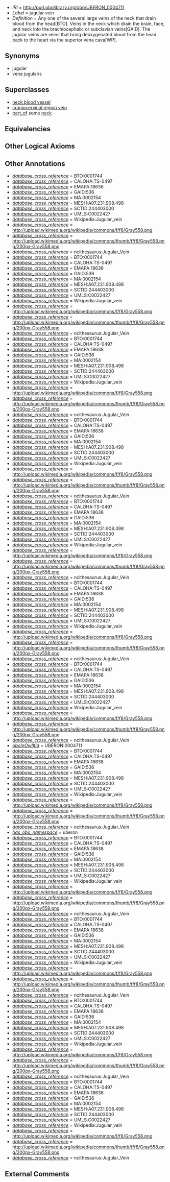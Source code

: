  * *IRI* = http://purl.obolibrary.org/obo/UBERON_0004711
 * *Label* = jugular vein
 * *Definition* = Any one of the several large veins of the neck that drain blood from the head[BTO]. Veins in the neck which drain the brain, face, and neck into the brachiocephalic or subclavian veins[GAID]. The jugular veins are veins that bring deoxygenated blood from the head back to the heart via the superior vena cava[WP].

## Synonyms

 * jugular
 * vena jugularis

## Superclasses

 * [neck blood vessel](../../UBERON/02/UBERON_0003502.md)
 * [craniocervical region vein](../../UBERON/41/UBERON_0009141.md)
 * [part_of](../../BFO/50/BFO_0000050.md) some [neck](../../UBERON/74/UBERON_0000974.md)

## Equivalencies


## Other Logical Axioms


## Other Annotations

 * *[database_cross_reference](../../ef/oboInOwl#hasDbXref.md)* = BTO:0001744
 * *[database_cross_reference](../../ef/oboInOwl#hasDbXref.md)* = CALOHA:TS-0497
 * *[database_cross_reference](../../ef/oboInOwl#hasDbXref.md)* = EMAPA:18638
 * *[database_cross_reference](../../ef/oboInOwl#hasDbXref.md)* = GAID:536
 * *[database_cross_reference](../../ef/oboInOwl#hasDbXref.md)* = MA:0002154
 * *[database_cross_reference](../../ef/oboInOwl#hasDbXref.md)* = MESH:A07.231.908.498
 * *[database_cross_reference](../../ef/oboInOwl#hasDbXref.md)* = SCTID:244403000
 * *[database_cross_reference](../../ef/oboInOwl#hasDbXref.md)* = UMLS:C0022427
 * *[database_cross_reference](../../ef/oboInOwl#hasDbXref.md)* = Wikipedia:Jugular_vein
 * *[database_cross_reference](../../ef/oboInOwl#hasDbXref.md)* = http://upload.wikimedia.org/wikipedia/commons/f/f8/Gray558.png
 * *[database_cross_reference](../../ef/oboInOwl#hasDbXref.md)* = http://upload.wikimedia.org/wikipedia/commons/thumb/f/f8/Gray558.png/200px-Gray558.png
 * *[database_cross_reference](../../ef/oboInOwl#hasDbXref.md)* = ncithesaurus:Jugular_Vein
 * *[database_cross_reference](../../ef/oboInOwl#hasDbXref.md)* = BTO:0001744
 * *[database_cross_reference](../../ef/oboInOwl#hasDbXref.md)* = CALOHA:TS-0497
 * *[database_cross_reference](../../ef/oboInOwl#hasDbXref.md)* = EMAPA:18638
 * *[database_cross_reference](../../ef/oboInOwl#hasDbXref.md)* = GAID:536
 * *[database_cross_reference](../../ef/oboInOwl#hasDbXref.md)* = MA:0002154
 * *[database_cross_reference](../../ef/oboInOwl#hasDbXref.md)* = MESH:A07.231.908.498
 * *[database_cross_reference](../../ef/oboInOwl#hasDbXref.md)* = SCTID:244403000
 * *[database_cross_reference](../../ef/oboInOwl#hasDbXref.md)* = UMLS:C0022427
 * *[database_cross_reference](../../ef/oboInOwl#hasDbXref.md)* = Wikipedia:Jugular_vein
 * *[database_cross_reference](../../ef/oboInOwl#hasDbXref.md)* = http://upload.wikimedia.org/wikipedia/commons/f/f8/Gray558.png
 * *[database_cross_reference](../../ef/oboInOwl#hasDbXref.md)* = http://upload.wikimedia.org/wikipedia/commons/thumb/f/f8/Gray558.png/200px-Gray558.png
 * *[database_cross_reference](../../ef/oboInOwl#hasDbXref.md)* = ncithesaurus:Jugular_Vein
 * *[database_cross_reference](../../ef/oboInOwl#hasDbXref.md)* = BTO:0001744
 * *[database_cross_reference](../../ef/oboInOwl#hasDbXref.md)* = CALOHA:TS-0497
 * *[database_cross_reference](../../ef/oboInOwl#hasDbXref.md)* = EMAPA:18638
 * *[database_cross_reference](../../ef/oboInOwl#hasDbXref.md)* = GAID:536
 * *[database_cross_reference](../../ef/oboInOwl#hasDbXref.md)* = MA:0002154
 * *[database_cross_reference](../../ef/oboInOwl#hasDbXref.md)* = MESH:A07.231.908.498
 * *[database_cross_reference](../../ef/oboInOwl#hasDbXref.md)* = SCTID:244403000
 * *[database_cross_reference](../../ef/oboInOwl#hasDbXref.md)* = UMLS:C0022427
 * *[database_cross_reference](../../ef/oboInOwl#hasDbXref.md)* = Wikipedia:Jugular_vein
 * *[database_cross_reference](../../ef/oboInOwl#hasDbXref.md)* = http://upload.wikimedia.org/wikipedia/commons/f/f8/Gray558.png
 * *[database_cross_reference](../../ef/oboInOwl#hasDbXref.md)* = http://upload.wikimedia.org/wikipedia/commons/thumb/f/f8/Gray558.png/200px-Gray558.png
 * *[database_cross_reference](../../ef/oboInOwl#hasDbXref.md)* = ncithesaurus:Jugular_Vein
 * *[database_cross_reference](../../ef/oboInOwl#hasDbXref.md)* = BTO:0001744
 * *[database_cross_reference](../../ef/oboInOwl#hasDbXref.md)* = CALOHA:TS-0497
 * *[database_cross_reference](../../ef/oboInOwl#hasDbXref.md)* = EMAPA:18638
 * *[database_cross_reference](../../ef/oboInOwl#hasDbXref.md)* = GAID:536
 * *[database_cross_reference](../../ef/oboInOwl#hasDbXref.md)* = MA:0002154
 * *[database_cross_reference](../../ef/oboInOwl#hasDbXref.md)* = MESH:A07.231.908.498
 * *[database_cross_reference](../../ef/oboInOwl#hasDbXref.md)* = SCTID:244403000
 * *[database_cross_reference](../../ef/oboInOwl#hasDbXref.md)* = UMLS:C0022427
 * *[database_cross_reference](../../ef/oboInOwl#hasDbXref.md)* = Wikipedia:Jugular_vein
 * *[database_cross_reference](../../ef/oboInOwl#hasDbXref.md)* = http://upload.wikimedia.org/wikipedia/commons/f/f8/Gray558.png
 * *[database_cross_reference](../../ef/oboInOwl#hasDbXref.md)* = http://upload.wikimedia.org/wikipedia/commons/thumb/f/f8/Gray558.png/200px-Gray558.png
 * *[database_cross_reference](../../ef/oboInOwl#hasDbXref.md)* = ncithesaurus:Jugular_Vein
 * *[database_cross_reference](../../ef/oboInOwl#hasDbXref.md)* = BTO:0001744
 * *[database_cross_reference](../../ef/oboInOwl#hasDbXref.md)* = CALOHA:TS-0497
 * *[database_cross_reference](../../ef/oboInOwl#hasDbXref.md)* = EMAPA:18638
 * *[database_cross_reference](../../ef/oboInOwl#hasDbXref.md)* = GAID:536
 * *[database_cross_reference](../../ef/oboInOwl#hasDbXref.md)* = MA:0002154
 * *[database_cross_reference](../../ef/oboInOwl#hasDbXref.md)* = MESH:A07.231.908.498
 * *[database_cross_reference](../../ef/oboInOwl#hasDbXref.md)* = SCTID:244403000
 * *[database_cross_reference](../../ef/oboInOwl#hasDbXref.md)* = UMLS:C0022427
 * *[database_cross_reference](../../ef/oboInOwl#hasDbXref.md)* = Wikipedia:Jugular_vein
 * *[database_cross_reference](../../ef/oboInOwl#hasDbXref.md)* = http://upload.wikimedia.org/wikipedia/commons/f/f8/Gray558.png
 * *[database_cross_reference](../../ef/oboInOwl#hasDbXref.md)* = http://upload.wikimedia.org/wikipedia/commons/thumb/f/f8/Gray558.png/200px-Gray558.png
 * *[database_cross_reference](../../ef/oboInOwl#hasDbXref.md)* = ncithesaurus:Jugular_Vein
 * *[database_cross_reference](../../ef/oboInOwl#hasDbXref.md)* = BTO:0001744
 * *[database_cross_reference](../../ef/oboInOwl#hasDbXref.md)* = CALOHA:TS-0497
 * *[database_cross_reference](../../ef/oboInOwl#hasDbXref.md)* = EMAPA:18638
 * *[database_cross_reference](../../ef/oboInOwl#hasDbXref.md)* = GAID:536
 * *[database_cross_reference](../../ef/oboInOwl#hasDbXref.md)* = MA:0002154
 * *[database_cross_reference](../../ef/oboInOwl#hasDbXref.md)* = MESH:A07.231.908.498
 * *[database_cross_reference](../../ef/oboInOwl#hasDbXref.md)* = SCTID:244403000
 * *[database_cross_reference](../../ef/oboInOwl#hasDbXref.md)* = UMLS:C0022427
 * *[database_cross_reference](../../ef/oboInOwl#hasDbXref.md)* = Wikipedia:Jugular_vein
 * *[database_cross_reference](../../ef/oboInOwl#hasDbXref.md)* = http://upload.wikimedia.org/wikipedia/commons/f/f8/Gray558.png
 * *[database_cross_reference](../../ef/oboInOwl#hasDbXref.md)* = http://upload.wikimedia.org/wikipedia/commons/thumb/f/f8/Gray558.png/200px-Gray558.png
 * *[database_cross_reference](../../ef/oboInOwl#hasDbXref.md)* = ncithesaurus:Jugular_Vein
 * *[database_cross_reference](../../ef/oboInOwl#hasDbXref.md)* = BTO:0001744
 * *[database_cross_reference](../../ef/oboInOwl#hasDbXref.md)* = CALOHA:TS-0497
 * *[database_cross_reference](../../ef/oboInOwl#hasDbXref.md)* = EMAPA:18638
 * *[database_cross_reference](../../ef/oboInOwl#hasDbXref.md)* = GAID:536
 * *[database_cross_reference](../../ef/oboInOwl#hasDbXref.md)* = MA:0002154
 * *[database_cross_reference](../../ef/oboInOwl#hasDbXref.md)* = MESH:A07.231.908.498
 * *[database_cross_reference](../../ef/oboInOwl#hasDbXref.md)* = SCTID:244403000
 * *[database_cross_reference](../../ef/oboInOwl#hasDbXref.md)* = UMLS:C0022427
 * *[database_cross_reference](../../ef/oboInOwl#hasDbXref.md)* = Wikipedia:Jugular_vein
 * *[database_cross_reference](../../ef/oboInOwl#hasDbXref.md)* = http://upload.wikimedia.org/wikipedia/commons/f/f8/Gray558.png
 * *[database_cross_reference](../../ef/oboInOwl#hasDbXref.md)* = http://upload.wikimedia.org/wikipedia/commons/thumb/f/f8/Gray558.png/200px-Gray558.png
 * *[database_cross_reference](../../ef/oboInOwl#hasDbXref.md)* = ncithesaurus:Jugular_Vein
 * *[oboInOwl#id](../../id/oboInOwl#id.md)* = UBERON:0004711
 * *[database_cross_reference](../../ef/oboInOwl#hasDbXref.md)* = BTO:0001744
 * *[database_cross_reference](../../ef/oboInOwl#hasDbXref.md)* = CALOHA:TS-0497
 * *[database_cross_reference](../../ef/oboInOwl#hasDbXref.md)* = EMAPA:18638
 * *[database_cross_reference](../../ef/oboInOwl#hasDbXref.md)* = GAID:536
 * *[database_cross_reference](../../ef/oboInOwl#hasDbXref.md)* = MA:0002154
 * *[database_cross_reference](../../ef/oboInOwl#hasDbXref.md)* = MESH:A07.231.908.498
 * *[database_cross_reference](../../ef/oboInOwl#hasDbXref.md)* = SCTID:244403000
 * *[database_cross_reference](../../ef/oboInOwl#hasDbXref.md)* = UMLS:C0022427
 * *[database_cross_reference](../../ef/oboInOwl#hasDbXref.md)* = Wikipedia:Jugular_vein
 * *[database_cross_reference](../../ef/oboInOwl#hasDbXref.md)* = http://upload.wikimedia.org/wikipedia/commons/f/f8/Gray558.png
 * *[database_cross_reference](../../ef/oboInOwl#hasDbXref.md)* = http://upload.wikimedia.org/wikipedia/commons/thumb/f/f8/Gray558.png/200px-Gray558.png
 * *[database_cross_reference](../../ef/oboInOwl#hasDbXref.md)* = ncithesaurus:Jugular_Vein
 * *[has_obo_namespace](../../ce/oboInOwl#hasOBONamespace.md)* = uberon
 * *[database_cross_reference](../../ef/oboInOwl#hasDbXref.md)* = BTO:0001744
 * *[database_cross_reference](../../ef/oboInOwl#hasDbXref.md)* = CALOHA:TS-0497
 * *[database_cross_reference](../../ef/oboInOwl#hasDbXref.md)* = EMAPA:18638
 * *[database_cross_reference](../../ef/oboInOwl#hasDbXref.md)* = GAID:536
 * *[database_cross_reference](../../ef/oboInOwl#hasDbXref.md)* = MA:0002154
 * *[database_cross_reference](../../ef/oboInOwl#hasDbXref.md)* = MESH:A07.231.908.498
 * *[database_cross_reference](../../ef/oboInOwl#hasDbXref.md)* = SCTID:244403000
 * *[database_cross_reference](../../ef/oboInOwl#hasDbXref.md)* = UMLS:C0022427
 * *[database_cross_reference](../../ef/oboInOwl#hasDbXref.md)* = Wikipedia:Jugular_vein
 * *[database_cross_reference](../../ef/oboInOwl#hasDbXref.md)* = http://upload.wikimedia.org/wikipedia/commons/f/f8/Gray558.png
 * *[database_cross_reference](../../ef/oboInOwl#hasDbXref.md)* = http://upload.wikimedia.org/wikipedia/commons/thumb/f/f8/Gray558.png/200px-Gray558.png
 * *[database_cross_reference](../../ef/oboInOwl#hasDbXref.md)* = ncithesaurus:Jugular_Vein
 * *[database_cross_reference](../../ef/oboInOwl#hasDbXref.md)* = BTO:0001744
 * *[database_cross_reference](../../ef/oboInOwl#hasDbXref.md)* = CALOHA:TS-0497
 * *[database_cross_reference](../../ef/oboInOwl#hasDbXref.md)* = EMAPA:18638
 * *[database_cross_reference](../../ef/oboInOwl#hasDbXref.md)* = GAID:536
 * *[database_cross_reference](../../ef/oboInOwl#hasDbXref.md)* = MA:0002154
 * *[database_cross_reference](../../ef/oboInOwl#hasDbXref.md)* = MESH:A07.231.908.498
 * *[database_cross_reference](../../ef/oboInOwl#hasDbXref.md)* = SCTID:244403000
 * *[database_cross_reference](../../ef/oboInOwl#hasDbXref.md)* = UMLS:C0022427
 * *[database_cross_reference](../../ef/oboInOwl#hasDbXref.md)* = Wikipedia:Jugular_vein
 * *[database_cross_reference](../../ef/oboInOwl#hasDbXref.md)* = http://upload.wikimedia.org/wikipedia/commons/f/f8/Gray558.png
 * *[database_cross_reference](../../ef/oboInOwl#hasDbXref.md)* = http://upload.wikimedia.org/wikipedia/commons/thumb/f/f8/Gray558.png/200px-Gray558.png
 * *[database_cross_reference](../../ef/oboInOwl#hasDbXref.md)* = ncithesaurus:Jugular_Vein
 * *[database_cross_reference](../../ef/oboInOwl#hasDbXref.md)* = BTO:0001744
 * *[database_cross_reference](../../ef/oboInOwl#hasDbXref.md)* = CALOHA:TS-0497
 * *[database_cross_reference](../../ef/oboInOwl#hasDbXref.md)* = EMAPA:18638
 * *[database_cross_reference](../../ef/oboInOwl#hasDbXref.md)* = GAID:536
 * *[database_cross_reference](../../ef/oboInOwl#hasDbXref.md)* = MA:0002154
 * *[database_cross_reference](../../ef/oboInOwl#hasDbXref.md)* = MESH:A07.231.908.498
 * *[database_cross_reference](../../ef/oboInOwl#hasDbXref.md)* = SCTID:244403000
 * *[database_cross_reference](../../ef/oboInOwl#hasDbXref.md)* = UMLS:C0022427
 * *[database_cross_reference](../../ef/oboInOwl#hasDbXref.md)* = Wikipedia:Jugular_vein
 * *[database_cross_reference](../../ef/oboInOwl#hasDbXref.md)* = http://upload.wikimedia.org/wikipedia/commons/f/f8/Gray558.png
 * *[database_cross_reference](../../ef/oboInOwl#hasDbXref.md)* = http://upload.wikimedia.org/wikipedia/commons/thumb/f/f8/Gray558.png/200px-Gray558.png
 * *[database_cross_reference](../../ef/oboInOwl#hasDbXref.md)* = ncithesaurus:Jugular_Vein
 * *[database_cross_reference](../../ef/oboInOwl#hasDbXref.md)* = BTO:0001744
 * *[database_cross_reference](../../ef/oboInOwl#hasDbXref.md)* = CALOHA:TS-0497
 * *[database_cross_reference](../../ef/oboInOwl#hasDbXref.md)* = EMAPA:18638
 * *[database_cross_reference](../../ef/oboInOwl#hasDbXref.md)* = GAID:536
 * *[database_cross_reference](../../ef/oboInOwl#hasDbXref.md)* = MA:0002154
 * *[database_cross_reference](../../ef/oboInOwl#hasDbXref.md)* = MESH:A07.231.908.498
 * *[database_cross_reference](../../ef/oboInOwl#hasDbXref.md)* = SCTID:244403000
 * *[database_cross_reference](../../ef/oboInOwl#hasDbXref.md)* = UMLS:C0022427
 * *[database_cross_reference](../../ef/oboInOwl#hasDbXref.md)* = Wikipedia:Jugular_vein
 * *[database_cross_reference](../../ef/oboInOwl#hasDbXref.md)* = http://upload.wikimedia.org/wikipedia/commons/f/f8/Gray558.png
 * *[database_cross_reference](../../ef/oboInOwl#hasDbXref.md)* = http://upload.wikimedia.org/wikipedia/commons/thumb/f/f8/Gray558.png/200px-Gray558.png
 * *[database_cross_reference](../../ef/oboInOwl#hasDbXref.md)* = ncithesaurus:Jugular_Vein

## External Comments

